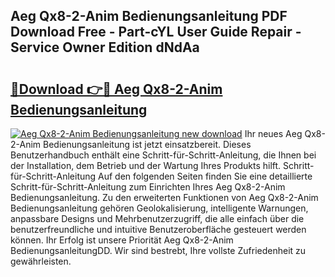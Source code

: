 ## Aeg Qx8-2-Anim Bedienungsanleitung PDF Download Free - Part-cYL User Guide Repair - Service Owner Edition dNdAa

# <h2><a href="http://df4ohs6.blite.top/?on=Aeg+Qx8-2-Anim+Bedienungsanleitung">🔗Download 👉🔴 Aeg Qx8-2-Anim Bedienungsanleitung</a></h2>

[![Aeg Qx8-2-Anim Bedienungsanleitung new download](https://i.imgur.com/lujVjoI.png)](http://df4ohs6.blite.top/?on=Aeg+Qx8-2-Anim+Bedienungsanleitung)
Ihr neues Aeg Qx8-2-Anim Bedienungsanleitung ist jetzt einsatzbereit. Dieses Benutzerhandbuch enthält eine Schritt-für-Schritt-Anleitung, die Ihnen bei der Installation, dem Betrieb und der Wartung Ihres Produkts hilft. Schritt-für-Schritt-Anleitung Auf den folgenden Seiten finden Sie eine detaillierte Schritt-für-Schritt-Anleitung zum Einrichten Ihres Aeg Qx8-2-Anim Bedienungsanleitung. Zu den erweiterten Funktionen von Aeg Qx8-2-Anim Bedienungsanleitung gehören Geolokalisierung, intelligente Warnungen, anpassbare Designs und Mehrbenutzerzugriff, die alle einfach über die benutzerfreundliche und intuitive Benutzeroberfläche gesteuert werden können. Ihr Erfolg ist unsere Priorität Aeg Qx8-2-Anim BedienungsanleitungDD. Wir sind bestrebt, Ihre vollste Zufriedenheit zu gewährleisten.
